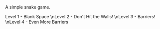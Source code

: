 A simple snake game.

Level 1 - Blank Space
\nLevel 2 - Don't Hit the Walls!
\nLevel 3 - Barriers!
\nLevel 4 - Even More Barriers
